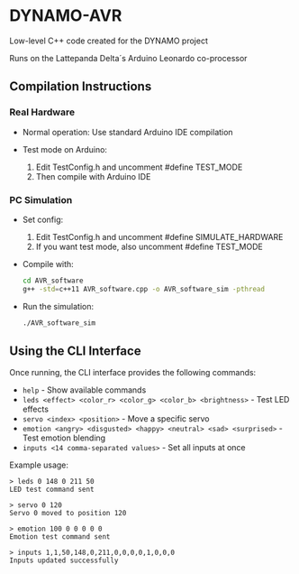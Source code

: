 # DYNAMO-AVR

Low-level C++ code created for the DYNAMO project

Runs on the Lattepanda Delta´s Arduino Leonardo co-processor

## Compilation Instructions

### Real Hardware

- Normal operation: Use standard Arduino IDE compilation

- Test mode on Arduino:
   1) Edit TestConfig.h and uncomment #define TEST_MODE
   2) Then compile with Arduino IDE

### PC Simulation

- Set config:
   1) Edit TestConfig.h and uncomment #define SIMULATE_HARDWARE
   2) If you want test mode, also uncomment #define TEST_MODE

- Compile with:
   ```bash
   cd AVR_software
   g++ -std=c++11 AVR_software.cpp -o AVR_software_sim -pthread
   ```

- Run the simulation:
   ```bash
   ./AVR_software_sim
   ```

## Using the CLI Interface

Once running, the CLI interface provides the following commands:

- `help` - Show available commands
- `leds <effect> <color_r> <color_g> <color_b> <brightness>` - Test LED effects
- `servo <index> <position>` - Move a specific servo
- `emotion <angry> <disgusted> <happy> <neutral> <sad> <surprised>` - Test emotion blending
- `inputs <14 comma-separated values>` - Set all inputs at once

Example usage:
```
> leds 0 148 0 211 50
LED test command sent

> servo 0 120
Servo 0 moved to position 120

> emotion 100 0 0 0 0 0
Emotion test command sent

> inputs 1,1,50,148,0,211,0,0,0,0,1,0,0,0
Inputs updated successfully
```